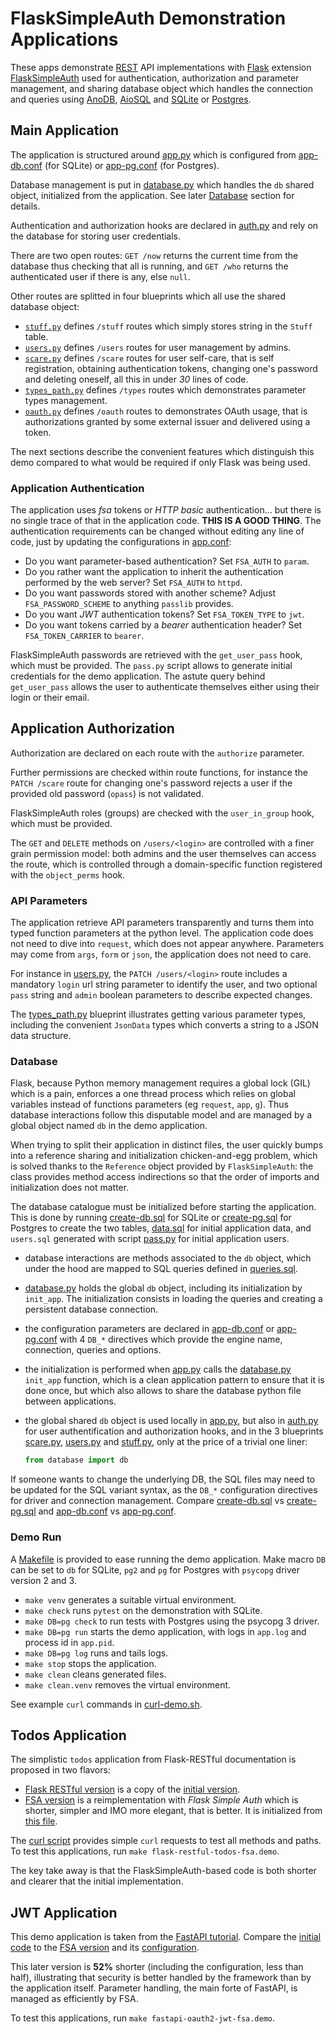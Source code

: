 # FlaskSimpleAuth Demonstration Applications

These apps demonstrate [REST](https://en.wikipedia.org/wiki/Representational_state_transfer)
API implementations with [Flask](https://palletsprojects.com/p/flask/) extension
[FlaskSimpleAuth](https://pypi.org/project/FlaskSimpleAuth/) used for
authentication, authorization and parameter management, and sharing database
object which handles the connection and queries using [AnoDB](https://pypi.org/project/anodb/),
[AioSQL](https://pypi.org/project/aiosql/) and [SQLite](https://sqlite.org)
or [Postgres](https://postgresql.org).

## Main Application

The application is structured around [app.py](app.py) which is configured from
[app-db.conf](app-db.conf) (for SQLite) or
[app-pg.conf](app-pg.conf) (for Postgres).

Database management is put in [database.py](database.py) which handles the `db`
shared object, initialized from the application.
See later [Database](#database) section for details.

Authentication and authorization hooks are declared in [auth.py](auth.py)
and rely on the database for storing user credentials.

There are two open routes: `GET /now` returns the current time from the database
thus checking that all is running, and `GET /who` returns the authenticated user
if there is any, else `null`.

Other routes are splitted in four blueprints which all use the shared database
object:

- [`stuff.py`](stuff.py) defines `/stuff` routes which simply stores string in the
  `Stuff` table.
- [`users.py`](users.py) defines `/users` routes for user management by admins.
- [`scare.py`](scare.py) defines `/scare` routes for user self-care, that is
  self registration, obtaining authentication tokens, changing one's password
  and deleting oneself, all this in under *30* lines of code.
- [`types_path.py`](types_path.py) defines `/types` routes which demonstrates
  parameter types management.
- [`oauth.py`](oauth.py) defines `/oauth` routes to demonstrates OAuth usage,
  that is authorizations granted by some external issuer and delivered using
  a token.

The next sections describe the convenient features which distinguish this
demo compared to what would be required if only Flask was being used.

### Application Authentication

The application uses *fsa* tokens or *HTTP basic* authentication… but there
is no single trace of that in the application code. **THIS IS A GOOD THING**.
The authentication requirements can be changed without editing any line
of code, just by updating the configurations in [app.conf](app.conf):

- Do you want parameter-based authentication? Set `FSA_AUTH` to `param`.
- Do you rather want the application to inherit the authentication performed
  by the web server? Set `FSA_AUTH` to `httpd`.
- Do you want passwords stored with another scheme? Adjust `FSA_PASSWORD_SCHEME`
  to anything `passlib` provides.
- Do you want *JWT* authentication tokens? Set `FSA_TOKEN_TYPE` to `jwt`.
- Do you want tokens carried by a *bearer* authentication header?
  Set `FSA_TOKEN_CARRIER` to `bearer`.

FlaskSimpleAuth passwords are retrieved with the `get_user_pass` hook,
which must be provided.
The `pass.py` script allows to generate initial credentials for the
demo application.
The astute query behind `get_user_pass` allows the user to authenticate
themselves either using their login or their email.

## Application Authorization

Authorization are declared on each route with the `authorize` parameter.

Further permissions are checked within route functions, for instance
the `PATCH /scare` route for changing one's password rejects a user if the
provided old password (`opass`) is not validated.

FlaskSimpleAuth roles (groups) are checked with the `user_in_group` hook,
which must be provided.

The `GET` and `DELETE` methods on `/users/<login>` are controlled with
a finer grain permission model: both admins and the user themselves can access
the route, which is controlled through a domain-specific function registered
with the `object_perms` hook.

### API Parameters

The application retrieve API parameters transparently and turns them
into typed function parameters at the python level. The application code
does not need to dive into `request`, which does not appear anywhere.
Parameters may come from `args`, `form` or `json`, the application
does not need to care.

For instance in [users.py](users.py), the `PATCH /users/<login>` route
includes a mandatory `login` url string parameter to identify the user,
and two optional `pass` string and `admin` boolean parameters to describe
expected changes.

The [types\_path.py](types_path.py) blueprint illustrates getting
various parameter types, including the convenient `JsonData` types
which converts a string to a JSON data structure.

### Database

Flask, because Python memory management requires a global lock (GIL) which
is a pain, enforces a one thread process which relies on global
variables instead of functions parameters (eg `request`, `app`, `g`).
Thus database interactions follow this disputable model and are managed by
a global object named `db` in the demo application.

When trying to split their application in distinct files, the user quickly
bumps into a reference sharing and initialization chicken-and-egg problem,
which is solved thanks to the `Reference` object provided by `FlaskSimpleAuth`:
the class provides method access indirections so that the order of imports
and initialization does not matter.

The database catalogue must be initialized before starting the application.
This is done by running [create-db.sql](create-db.sql) for SQLite or
[create-pg.sql](create-pg.sql) for Postgres to create the two tables,
[data.sql](data.sql) for initial application data, and
`users.sql` generated with script [pass.py](pass.py)
for initial application users.

- database interactions are methods associated to the `db` object, which
  under the hood are mapped to SQL queries defined in [queries.sql](queries.sql).
- [database.py](database.py) holds the global `db` object, including its
  initialization by `init_app`. The initialization consists in loading the
  queries and creating a persistent database connection.
- the configuration parameters are declared in [app-db.conf](app-db.conf)
  or [app-pg.conf](app-pg.conf) with 4 `DB_*` directives which provide the
  engine name, connection, queries and options.
- the initialization is performed when [app.py](app.py) calls the
  [database.py](database.py) `init_app` function, which is a clean application
  pattern to ensure that it is done once, but which also allows to share the
  database python file between applications.
- the global shared `db` object is used locally in [app.py](app.py), but also in
  [auth.py](auth.py) for user authentification and authorization hooks, and in the
  3 blueprints [scare.py](scare.py), [users.py](users.py) and [stuff.py](stuff.py),
  only at the price of a trivial one liner:

  ```python
  from database import db
  ```

If someone wants to change the underlying DB, the SQL files may need to be updated
for the SQL variant syntax, as the `DB_*` configuration directives for driver
and connection management.
Compare [create-db.sql](create-db.sql) vs [create-pg.sql](create-pg.sql)
and [app-db.conf](app-db.conf) vs [app-pg.conf](app-pg.conf).

### Demo Run

A [Makefile](Makefile) is provided to ease running the demo application.
Make macro `DB` can be set to `db` for SQLite, `pg2` and `pg` for Postgres
with `psycopg` driver version 2 and 3.

- `make venv` generates a suitable virtual environment.
- `make check` runs `pytest` on the demonstration with SQLite.
- `make DB=pg check` to run tests with Postgres using the psycopg 3 driver.
- `make DB=pg run` starts the demo application, with logs in `app.log` and
   process id in `app.pid`.
- `make DB=pg log` runs and tails logs.
- `make stop` stops the application.
- `make clean` cleans generated files.
- `make clean.venv` removes the virtual environment.

See example `curl` commands in [curl-demo.sh](curl-demo.sh).

## Todos Application

The simplistic `todos` application from Flask-RESTful documentation is proposed
in two flavors:

- [Flask RESTful version](flask-restful-todos-init.py) is a copy of the
  [initial version](https://github.com/flask-restful/flask-restful/blob/master/examples/todo.py).
- [FSA version](flask-restful-todos-fsa.py) is a reimplementation with *Flask Simple Auth*
  which is shorter, simpler and IMO more elegant, that is better.
  It is initialized from [this file](flask-restful-todos-fsa.conf).

The [curl script](flask-restful-todos-curl.sh) provides simple `curl` requests
to test all methods and paths.
To test this applications, run `make flask-restful-todos-fsa.demo`.

The key take away is that the FlaskSimpleAuth-based code is both shorter and
clearer that the initial implementation.

## JWT Application

This demo application is taken from the
[FastAPI tutorial](https://fastapi.tiangolo.com/tutorial/security/oauth2-jwt/).
Compare the [initial code](fastapi-oauth2-jwt-init.py) to the
[FSA version](fastapi-oauth2-jwt-fsa.py) and its
[configuration](fastapi-oauth2-jwt-fsa.conf).

This later version is **52%** shorter (including the configuration, less than
half), illustrating that security is better handled by the framework than by
the application itself.
Parameter handling, the main forte of FastAPI, is managed as efficiently by FSA.

To test this applications, run `make fastapi-oauth2-jwt-fsa.demo`.
